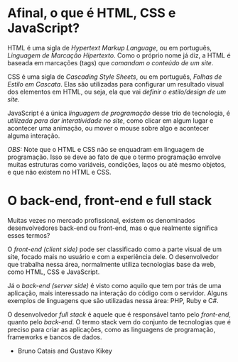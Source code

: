 # Afinal, o que é HTML, CSS e JavaScript?

HTML é uma sigla de _Hypertext Markup Language_, ou em português, *Linguagem de Marcação Hipertexto*. Como o próprio nome já diz, a HTML é baseada em marcações (tags) que *comandam o conteúdo de um site*.

CSS é uma sigla de _Cascading Style Sheets_, ou em português, *Folhas de Estilo em Cascata*. Elas são utilizadas para configurar um resultado visual dos elementos em HTML, ou seja, ela que vai *definir o estilo/design de um site*.

JavaScript é a única *linguagem de programação* desse trio de tecnologia, é *utilizada para dar interatividade no site*, como clicar em algum lugar e acontecer uma animação, ou mover o mouse sobre algo e acontecer alguma interação.

*OBS:* Note que o HTML e CSS não se enquadram em linguagem de programação. Isso se deve ao fato de que o termo programação envolve muitas estruturas como variáveis, condições, laços ou até mesmo objetos, e que não existem no HTML e CSS.

# O back-end, front-end e full stack

Muitas vezes no mercado profissional, existem os denominados desenvolvedores back-end ou front-end, mas o que realmente significa esses termos? 

O *front-end (client side)* pode ser classificado como a parte visual de um site, focado mais no usuário e com a experiência dele. O desenvolvedor que trabalha nessa área, normalmente utiliza tecnologias base da web, como HTML, CSS e JavaScript.

Já o *back-end (server side)* é visto como aquilo que tem por trás de uma aplicação, mais interessado na interação do código com o servidor. Alguns exemplos de linguagens que são utilizadas nessa área: PHP, Ruby e C#.

O desenvolvedor *full stack* é aquele que é responsável tanto pelo *front-end*, quanto pelo *back-end*. O termo stack vem do conjunto de tecnologias que é preciso para criar as aplicações, como as linguagens de programação, frameworks e bancos de dados.

- Bruno Catais and Gustavo Kikey
